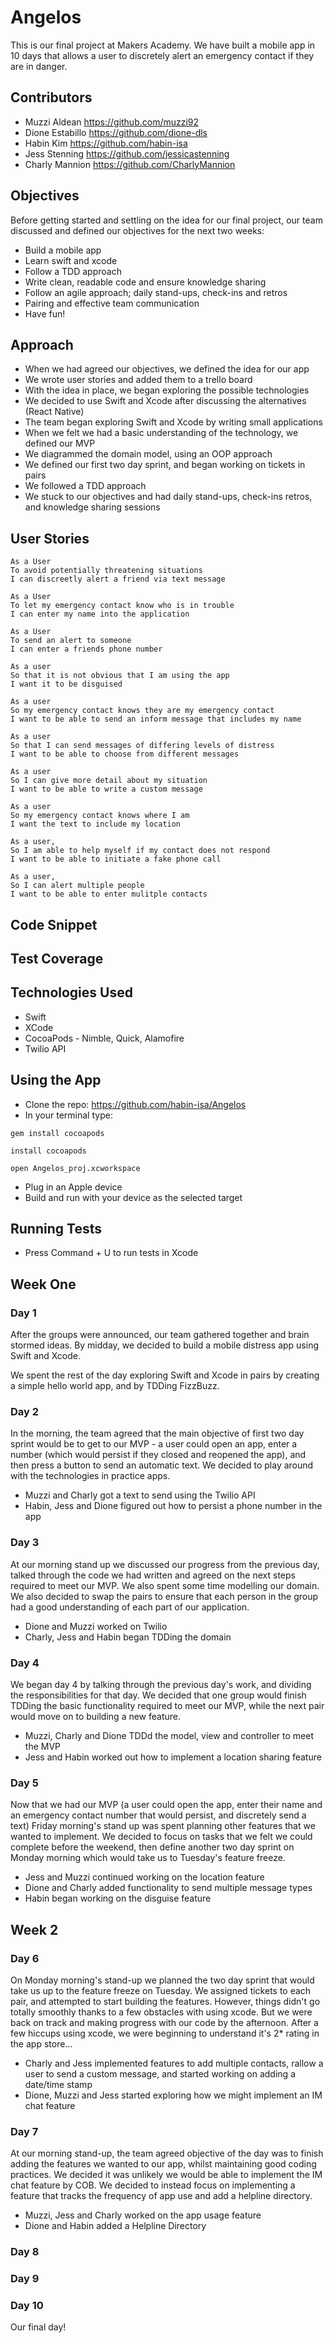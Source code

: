 # Angelos
This is our final project at Makers Academy. We have built a mobile app in 10 days that allows a user to discretely alert an emergency contact if they are in danger.

## Contributors
* Muzzi Aldean https://github.com/muzzi92
* Dione Estabillo https://github.com/dione-dls
* Habin Kim https://github.com/habin-isa
* Jess Stenning https://github.com/jessicastenning
* Charly Mannion https://github.com/CharlyMannion

## Objectives
Before getting started and settling on the idea for our final project, our team discussed and defined our objectives for the next two weeks:
* Build a mobile app
* Learn swift and xcode
* Follow a TDD approach 
* Write clean, readable code and ensure knowledge sharing
* Follow an agile approach; daily stand-ups, check-ins and retros
* Pairing and effective team communication
* Have fun!

## Approach
* When we had agreed our objectives, we defined the idea for our app
* We wrote user stories and added them to a trello board
* With the idea in place, we began exploring the possible technologies
* We decided to use Swift and Xcode after discussing the alternatives (React Native)
* The team began exploring Swift and Xcode by writing small applications
* When we felt we had a basic understanding of the technology, we defined our MVP 
* We diagrammed the domain model, using an OOP approach
* We defined our first two day sprint, and began working on tickets in pairs
* We followed a TDD approach 
* We stuck to our objectives and had daily stand-ups, check-ins retros, and knowledge sharing sessions

## User Stories
```
As a User
To avoid potentially threatening situations
I can discreetly alert a friend via text message

As a User 
To let my emergency contact know who is in trouble
I can enter my name into the application

As a User 
To send an alert to someone
I can enter a friends phone number

As a user
So that it is not obvious that I am using the app
I want it to be disguised

As a user
So my emergency contact knows they are my emergency contact
I want to be able to send an inform message that includes my name

As a user 
So that I can send messages of differing levels of distress
I want to be able to choose from different messages

As a user
So I can give more detail about my situation
I want to be able to write a custom message

As a user 
So my emergency contact knows where I am
I want the text to include my location

As a user,
So I am able to help myself if my contact does not respond
I want to be able to initiate a fake phone call

As a user, 
So I can alert multiple people
I want to be able to enter mulitple contacts
```

## Code Snippet

## Test Coverage

## Technologies Used
* Swift
* XCode
* CocoaPods - Nimble, Quick, Alamofire
* Twilio API

## Using the App
* Clone the repo: https://github.com/habin-isa/Angelos
* In your terminal type:
```
gem install cocoapods

install cocoapods

open Angelos_proj.xcworkspace
```
* Plug in an Apple device
* Build and run with your device as the selected target

## Running Tests
* Press Command + U to run tests in Xcode

## Week One

### Day 1

After the groups were announced, our team gathered together and brain stormed ideas. By midday, we decided to build a mobile distress app using Swift and Xcode.

We spent the rest of the day exploring Swift and Xcode in pairs by creating a simple hello world app, and by TDDing FizzBuzz.

### Day 2

In the morning, the team agreed that the main objective of first two day sprint would be to get to our MVP - a user could open an app, enter a number (which would persist if they closed and reopened the app), and then press a button to send an automatic text. We decided to play around with the technologies in practice apps.

* Muzzi and Charly got a text to send using the Twilio API
* Habin, Jess and Dione figured out how to persist a phone number in the app

### Day 3

At our morning stand up we discussed our progress from the previous day, talked through the code we had written and agreed on the next steps required to meet our MVP. We also spent some time modelling our domain. We also decided to swap the pairs to ensure that each person in the group had a good understanding of each part of our application.

* Dione and Muzzi worked on Twilio
* Charly, Jess and Habin began TDDing the domain

### Day 4

We began day 4 by talking through the previous day's work, and dividing the responsibilities for that day. We decided that one group would finish TDDing the basic functionality required to meet our MVP, while the next pair would move on to building a new feature.

* Muzzi, Charly and Dione TDDd the model, view and controller to meet the MVP
* Jess and Habin worked out how to implement a location sharing feature

### Day 5

Now that we had our MVP (a user could open the app, enter their name and an emergency contact number that would persist, and discretely send a text) Friday morning's stand up was spent planning other features that we wanted to implement. We decided to focus on tasks that we felt we could complete before the weekend, then define another two day sprint on Monday morning which would take us to Tuesday's feature freeze.

* Jess and Muzzi continued working on the location feature
* Dione and Charly added functionality to send multiple message types 
* Habin began working on the disguise feature 

## Week 2

### Day 6

On Monday morning's stand-up we planned the two day sprint that would take us up to the feature freeze on Tuesday. We assigned tickets to each pair, and attempted to start building the features. However, things didn't go totally smoothly thanks to a few obstacles with using xcode. But we were back on track and making progress with our code by the afternoon. After a few hiccups using xcode, we were beginning to understand it's 2* rating in the app store...

* Charly and Jess implemented features to add multiple contacts, rallow a user to send a custom message, and started working on adding a date/time stamp
* Dione, Muzzi and Jess started exploring how we might implement an IM chat feature

### Day 7

At our morning stand-up, the team agreed objective of the day was to finish adding the features we wanted to our app, whilst maintaining good coding practices. We decided it was unlikely we would be able to implement the IM chat feature by COB. We decided to instead focus on implementing a feature that tracks the frequency of app use and add a helpline directory. 

* Muzzi, Jess and Charly worked on the app usage feature
* Dione and Habin added a Helpline Directory

### Day 8

### Day 9

### Day 10

Our final day!

